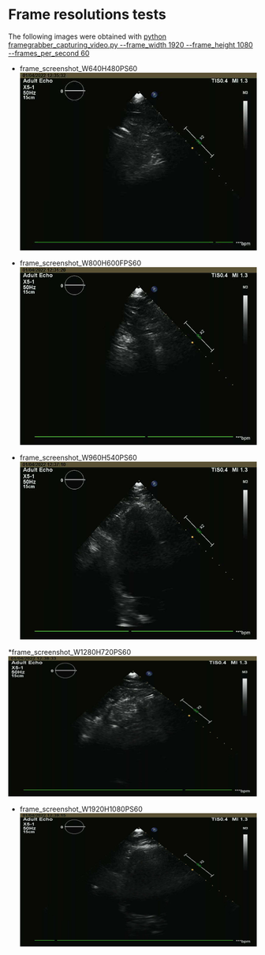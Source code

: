  # Frame resolutions tests

The following images were obtained with [python framegrabber_capturing_video.py --frame_width 1920 --frame_height 1080 --frames_per_second 60](../../scripts/hardware/) 

* frame_screenshot_W640H480PS60  
![fig](frame_screenshot_W640H480PS60.png)

* frame_screenshot_W800H600FPS60  
![fig](frame_screenshot_W800H600FPS60.png)

* frame_screenshot_W960H540PS60  
![fig](frame_screenshot_W960H540PS60.png)

*frame_screenshot_W1280H720PS60  
![fig](frame_screenshot_W1280H720PS60.png)

* frame_screenshot_W1920H1080PS60  
![fig](frame_screenshot_W1920H1080PS60.png)